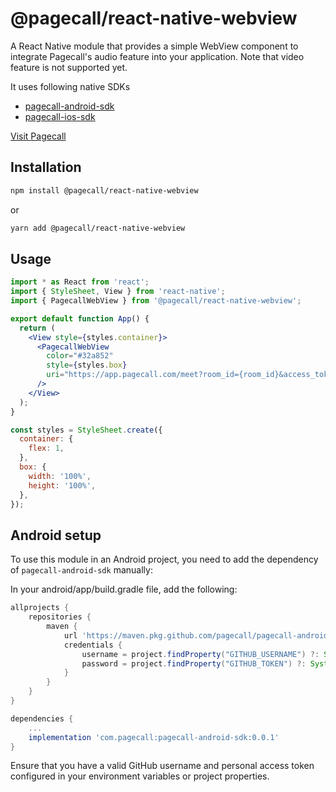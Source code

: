 # @pagecall/react-native-webview

A React Native module that provides a simple WebView component to integrate Pagecall's audio feature into your application. Note that video feature is not supported yet.  

It uses following native SDKs  

- [pagecall-android-sdk](https://github.com/pagecall/pagecall-android-sdk)
- [pagecall-ios-sdk](https://github.com/pagecall/pagecall-ios-sdk)

[Visit Pagecall](https://pagecall.com)

## Installation

```sh
npm install @pagecall/react-native-webview
```

or 

```sh
yarn add @pagecall/react-native-webview
```

## Usage

```jsx
import * as React from 'react';
import { StyleSheet, View } from 'react-native';
import { PagecallWebView } from '@pagecall/react-native-webview';

export default function App() {
  return (
    <View style={styles.container}>
      <PagecallWebView
        color="#32a852"
        style={styles.box}
        uri="https://app.pagecall.com/meet?room_id={room_id}&access_token={access_token}"
      />
    </View>
  );
}

const styles = StyleSheet.create({
  container: {
    flex: 1,
  },
  box: {
    width: '100%',
    height: '100%',
  },
});

```

## Android setup

To use this module in an Android project, you need to add the dependency of `pagecall-android-sdk` manually:  

In your android/app/build.gradle file, add the following:  

```groovy
allprojects {
    repositories {
        maven {
            url 'https://maven.pkg.github.com/pagecall/pagecall-android-sdk'
            credentials {
                username = project.findProperty("GITHUB_USERNAME") ?: System.getenv("GITHUB_USERNAME")
                password = project.findProperty("GITHUB_TOKEN") ?: System.getenv("GITHUB_TOKEN")
            }
        }
    }
}

dependencies {
    ...
    implementation 'com.pagecall:pagecall-android-sdk:0.0.1'
}

```

Ensure that you have a valid GitHub username and personal access token configured in your environment variables or project properties.
